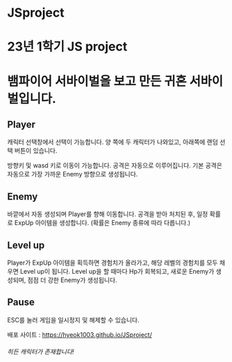 # JSproject

23년 1학기 JS project
============================
# 뱀파이어 서바이벌을 보고 만든 귀혼 서바이벌입니다.

## Player
캐릭터 선택창에서 선택이 가능합니다.
양 쪽에 두 캐릭터가 나와있고, 아래쪽에 랜덤 선택 버튼이 있습니다.

방향키 및 wasd 키로 이동이 가능합니다.
공격은 자동으로 이루어집니다.
기본 공격은 자동으로 가장 가까운 Enemy 방향으로 생성됩니다.

## Enemy

  바깥에서 자동 생성되며 Player를 향해 이동합니다.
  공격을 받아 처치된 후, 일정 확률로 ExpUp 아이템을 생성합니다. (확률은 Enemy 종류에 따라 다릅니다.)

## Level up

  Player가 ExpUp 아이템을 획득하면 경험치가 올라가고, 해당 레벨의 경험치를 모두 채우면 Level up이 됩니다.
  Level up을 할 때마다 Hp가 회복되고, 새로운 Enemy가 생성되며, 점점 더 강한 Enemy가 생성됩니다.

## Pause

  ESC를 눌러 게임을 일시정지 및 해제할 수 있습니다.



배포 사이트 : https://hyeok1003.github.io/JSproject/

###### 히든 캐릭터가 존재합니다!
